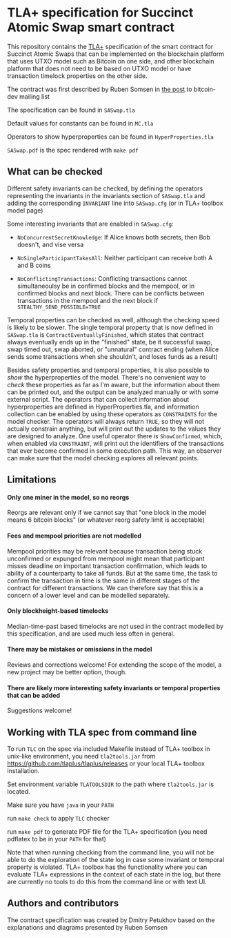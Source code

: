 # TLA+ specification for Succinct Atomic Swap smart contract

This repository contains the [TLA+](https://lamport.azurewebsites.net/tla/tla.html)
specification of the smart contract for Succinct Atomic Swaps
that can be implemented on the blockchain platform that uses UTXO model
such as Bitcoin on one side, and other blockchain platform that does not need
to be based on UTXO model or have transaction timelock properties
on the other side.

The contract was first described by Ruben Somsen in
[the post](https://lists.linuxfoundation.org/pipermail/bitcoin-dev/2020-May/017846.html)
 to bitcoin-dev mailing list

The specification can be found in `SASwap.tla`

Default values for constants can be found in `MC.tla`

Operators to show hyperproperties can be found in `HyperProperties.tla`

`SASwap.pdf` is the spec rendered with `make pdf`

## What can be checked

Different safety invariants can be checked, by defining the
operators representing the invariants in the invariants section
of `SASwap.tla` and adding the corresponding `INVARIANT` line
into `SASwap.cfg` (or in TLA+ toolbox model page)

Some interesting invariants that are enabled in `SASwap.cfg`:

- `NoConcurrentSecretKnowledge`:
  If Alice knows both secrets, then Bob doesn't, and vise versa

- `NoSingleParticipantTakesAll`:
  Neither participant can receive both A and B coins

- `NoConflictingTransactions`:
  Conflicting transactions cannot simultaneoulsy be in confirmed
  blocks and the mempool, or in confirmed blocks and next block.
  There can be conflicts between transactions in the mempool
  and the next block if `STEALTHY_SEND_POSSIBLE=TRUE`

Temporal properties can be checked as well, although the checking
speed is likely to be slower. The single temporal property that
is now defined in `SASwap.tla` is `ContractEventuallyFinished`,
which states that contract always eventually ends up in the "finished"
state, be it successful swap, swap timed out, swap aborted,
or "unnatural" contract ending (when Alice sends some transactions when
she shouldn't, and loses funds as a result)

Besides safety properties and temporal properties, it is also
possible to *show* the hyperproperties of the model. There's no convenient
way to *check* these properties as far as I'm aware, but the information
about them can be printed out, and the output can be analyzed manually
or with some external script. The operators that can collect information
about hyperproperties are defined in HyperProperties.tla, and information
collection can be enabled by using these operators as `CONSTRAINTS` for
the model checker. The operators will always return `TRUE`, so they will
not actually constrain anything, but will print out the updates to
the values they are designed to analyze. One useful operator there is
`ShowConfirmed`, which, when enabled via `CONSTRAINT`, will print out
the identifiers of the transactions that ever become confirmed in some
execution path. This way, an observer can make sure that the model
checking explores all relevant points.

## Limitations

#### Only one miner in the model, so no reorgs

Reorgs are relevant only if we cannot say that
"one block in the model means 6 bitcoin blocks"
(or whatever reorg safety limit is acceptable)

#### Fees and mempool priorities are not modelled

Mempool priorities may be relevant because transaction being stuck
unconfirmed or expunged from mempool might mean that participant
misses deadline on important transaction confirmation, which leads
to ability of a counterparty to take all funds. But at the same time,
the task to confirm the transaction in time is the same in different
stages of the contract for different transactions. We can therefore
say that this is a concern of a lower level and can be modelled
separately.

#### Only blockheight-based timelocks

Median-time-past based timelocks are not used in the contract modelled
by this specification, and are used much less often in general.

#### There may be mistakes or omissions in the model

Reviews and corrections welcome! For extending the scope of the model,
a new project may be better option, though.

#### There are likely more interesting safety invariants or temporal properties that can be added

Suggestions welcome!

## Working with TLA spec from command line

To run `TLC` on the spec via included Makefile instead of
TLA+ toolbox in unix-like environment, you need `tla2tools.jar`
from https://github.com/tlaplus/tlaplus/releases or your local
TLA+ toolbox installation.

Set environment variable `TLATOOLSDIR` to the path where
`tla2tools.jar` is located.

Make sure you have `java` in your `PATH`

run `make check` to apply `TLC` checker

run `make pdf` to generate PDF file for the TLA+ specification
(you need pdflatex to be in your `PATH` for that)

Note that when running checking from the command line, you will
not be able to do the exploration of the state log in case some
invariant or temporal property is violated. TLA+ toolbox has
the functionality where you can evaluate TLA+ expressions in
the context of each state in the log, but there are currently
no tools to do this from the command line or with text UI.

## Authors and contributors

The contract specification was created by Dmitry Petukhov
based on the explanations and diagrams presented by Ruben Somsen

